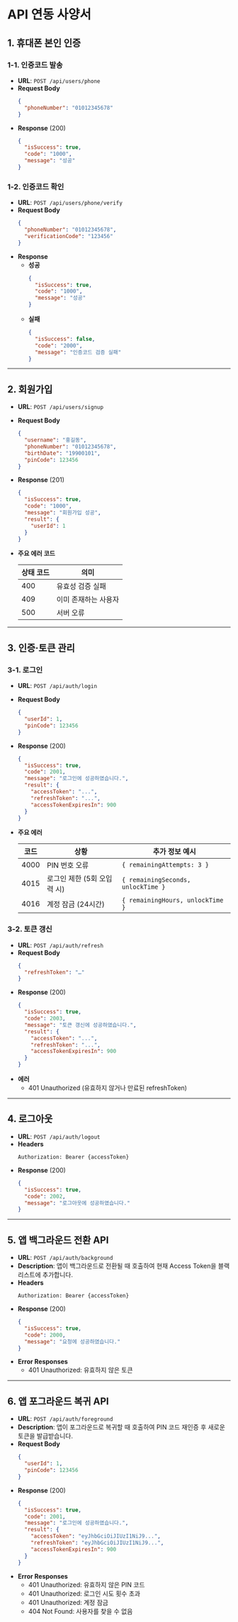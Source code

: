 # API 연동 사양서

## 1. 휴대폰 본인 인증

### 1-1. 인증코드 발송
- **URL**: `POST /api/users/phone`
- **Request Body**
  ```json
  {
    "phoneNumber": "01012345678"
  }
  ```
- **Response** (200)
  ```json
  {
    "isSuccess": true,
    "code": "1000",
    "message": "성공"
  }
  ```

### 1-2. 인증코드 확인
- **URL**: `POST /api/users/phone/verify`
- **Request Body**
  ```json
  {
    "phoneNumber": "01012345678",
    "verificationCode": "123456"
  }
  ```
- **Response**
  - **성공**
    ```json
    {
      "isSuccess": true,
      "code": "1000",
      "message": "성공"
    }
    ```
  - **실패**
    ```json
    {
      "isSuccess": false,
      "code": "2000",
      "message": "인증코드 검증 실패"
    }
    ```

---

## 2. 회원가입

- **URL**: `POST /api/users/signup`
- **Request Body**
  ```json
  {
    "username": "홍길동",
    "phoneNumber": "01012345678",
    "birthDate": "19900101",
    "pinCode": 123456
  }
  ```
- **Response** (201)
  ```json
  {
    "isSuccess": true,
    "code": "1000",
    "message": "회원가입 성공",
    "result": {
      "userId": 1
    }
  }
  ```
- **주요 에러 코드**

  | 상태 코드 | 의미                   |
  | --------- | ---------------------- |
  | 400       | 유효성 검증 실패       |
  | 409       | 이미 존재하는 사용자   |
  | 500       | 서버 오류              |

---

## 3. 인증·토큰 관리

### 3-1. 로그인
- **URL**: `POST /api/auth/login`
- **Request Body**
  ```json
  {
    "userId": 1,
    "pinCode": 123456
  }
  ```
- **Response** (200)
  ```json
  {
    "isSuccess": true,
    "code": 2001,
    "message": "로그인에 성공하였습니다.",
    "result": {
      "accessToken": "...",
      "refreshToken": "...",
      "accessTokenExpiresIn": 900
    }
  }
  ```
- **주요 에러**

  | 코드   | 상황                         | 추가 정보 예시                        |
  | ------ | ---------------------------- | ------------------------------------- |
  | 4000   | PIN 번호 오류                | `{ remainingAttempts: 3 }`            |
  | 4015   | 로그인 제한 (5회 오입력 시)  | `{ remainingSeconds, unlockTime }`    |
  | 4016   | 계정 잠금 (24시간)           | `{ remainingHours, unlockTime }`      |

### 3-2. 토큰 갱신
- **URL**: `POST /api/auth/refresh`
- **Request Body**
  ```json
  {
    "refreshToken": "…"
  }
  ```
- **Response** (200)
  ```json
  {
    "isSuccess": true,
    "code": 2003,
    "message": "토큰 갱신에 성공하였습니다.",
    "result": {
      "accessToken": "...",
      "refreshToken": "...",
      "accessTokenExpiresIn": 900
    }
  }
  ```
- **에러**
  - 401 Unauthorized (유효하지 않거나 만료된 refreshToken)

---

## 4. 로그아웃

- **URL**: `POST /api/auth/logout`
- **Headers**  
  ```
  Authorization: Bearer {accessToken}
  ```
- **Response** (200)
  ```json
  {
    "isSuccess": true,
    "code": 2002,
    "message": "로그아웃에 성공하였습니다."
  }
  ```

---

## 5. 앱 백그라운드 전환 API

- **URL**: `POST /api/auth/background`
- **Description**: 앱이 백그라운드로 전환될 때 호출하여 현재 Access Token을 블랙리스트에 추가합니다.
- **Headers**  
  ```
  Authorization: Bearer {accessToken}
  ```
- **Response** (200)
  ```json
  {
    "isSuccess": true,
    "code": 2000,
    "message": "요청에 성공하였습니다."
  }
  ```
- **Error Responses**
  - 401 Unauthorized: 유효하지 않은 토큰

---

## 6. 앱 포그라운드 복귀 API

- **URL**: `POST /api/auth/foreground`
- **Description**: 앱이 포그라운드로 복귀할 때 호출하여 PIN 코드 재인증 후 새로운 토큰을 발급받습니다.
- **Request Body**
  ```json
  {
    "userId": 1,
    "pinCode": 123456
  }
  ```
- **Response** (200)
  ```json
  {
    "isSuccess": true,
    "code": 2001,
    "message": "로그인에 성공하였습니다.",
    "result": {
      "accessToken": "eyJhbGciOiJIUzI1NiJ9...",
      "refreshToken": "eyJhbGciOiJIUzI1NiJ9...",
      "accessTokenExpiresIn": 900
    }
  }
  ```
- **Error Responses**
  - 401 Unauthorized: 유효하지 않은 PIN 코드
  - 401 Unauthorized: 로그인 시도 횟수 초과
  - 401 Unauthorized: 계정 잠금
  - 404 Not Found: 사용자를 찾을 수 없음
